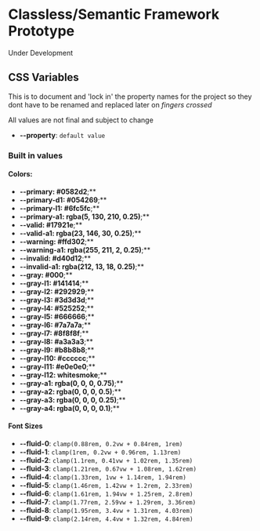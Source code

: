 # Classless/Semantic Framework Prototype

Under Development

## CSS Variables

This is to document and 'lock in' the property names for the project so they dont have to be renamed and replaced later on *fingers crossed*

All values are not final and subject to change

- **--property**: `default value`

### Built in values

#### Colors:

- **--primary: #0582d2**;**
- **--primary-d1: #054269**;**
- **--primary-l1: #6fc5fc**;**
- **--primary-a1: rgba(5, 130, 210, 0.25)**;**
- **--valid: #17921e**;**
- **--valid-a1: rgba(23, 146, 30, 0.25)**;**
- **--warning: #ffd302**;**
- **--warning-a1: rgba(255, 211, 2, 0.25)**;**
- **--invalid: #d40d12**;**
- **--invalid-a1: rgba(212, 13, 18, 0.25)**;**
- **--gray: #000**;**
- **--gray-l1: #141414**;**
- **--gray-l2: #292929**;**
- **--gray-l3: #3d3d3d**;**
- **--gray-l4: #525252**;**
- **--gray-l5: #666666**;**
- **--gray-l6: #7a7a7a**;**
- **--gray-l7: #8f8f8f**;**
- **--gray-l8: #a3a3a3**;**
- **--gray-l9: #b8b8b8**;**
- **--gray-l10: #cccccc**;**
- **--gray-l11: #e0e0e0**;**
- **--gray-l12: whitesmoke**;**
- **--gray-a1: rgba(0, 0, 0, 0.75)**;**
- **--gray-a2: rgba(0, 0, 0, 0.5)**;**
- **--gray-a3: rgba(0, 0, 0, 0.25)**;**
- **--gray-a4: rgba(0, 0, 0, 0.1)**;**

#### Font Sizes

- **--fluid-0**: `clamp(0.88rem, 0.2vw + 0.84rem, 1rem)`
- **--fluid-1**: `clamp(1rem, 0.2vw + 0.96rem, 1.13rem)`
- **--fluid-2**: `clamp(1.1rem, 0.41vw + 1.02rem, 1.35rem)`
- **--fluid-3**: `clamp(1.21rem, 0.67vw + 1.08rem, 1.62rem)`
- **--fluid-4**: `clamp(1.33rem, 1vw + 1.14rem, 1.94rem)`
- **--fluid-5**: `clamp(1.46rem, 1.42vw + 1.2rem, 2.33rem)`
- **--fluid-6**: `clamp(1.61rem, 1.94vw + 1.25rem, 2.8rem)`
- **--fluid-7**: `clamp(1.77rem, 2.59vw + 1.29rem, 3.36rem)`
- **--fluid-8**: `clamp(1.95rem, 3.4vw + 1.31rem, 4.03rem)`
- **--fluid-9**: `clamp(2.14rem, 4.4vw + 1.32rem, 4.84rem)`
